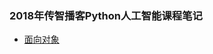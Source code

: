 ### 2018年传智播客Python人工智能课程笔记
* [面向对象](https://github.com/MH-Blog/Python/tree/master/%E9%9D%A2%E5%90%91%E5%AF%B9%E8%B1%A1)


